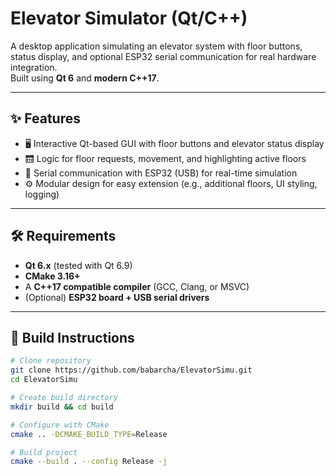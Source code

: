 # Elevator Simulator (Qt/C++)

A desktop application simulating an elevator system with floor buttons, status display, and optional ESP32 serial communication for real hardware integration.  
Built using **Qt 6** and **modern C++17**.

---

## ✨ Features
- 🖥️ Interactive Qt-based GUI with floor buttons and elevator status display  
- 🛗 Logic for floor requests, movement, and highlighting active floors  
- 🔌 Serial communication with ESP32 (USB) for real-time simulation  
- ⚙️ Modular design for easy extension (e.g., additional floors, UI styling, logging)  

---

## 🛠️ Requirements
- **Qt 6.x** (tested with Qt 6.9)  
- **CMake 3.16+**  
- A **C++17 compatible compiler** (GCC, Clang, or MSVC)  
- (Optional) **ESP32 board + USB serial drivers**  

---

## 🚀 Build Instructions

```bash
# Clone repository
git clone https://github.com/babarcha/ElevatorSimu.git
cd ElevatorSimu

# Create build directory
mkdir build && cd build

# Configure with CMake
cmake .. -DCMAKE_BUILD_TYPE=Release

# Build project
cmake --build . --config Release -j
